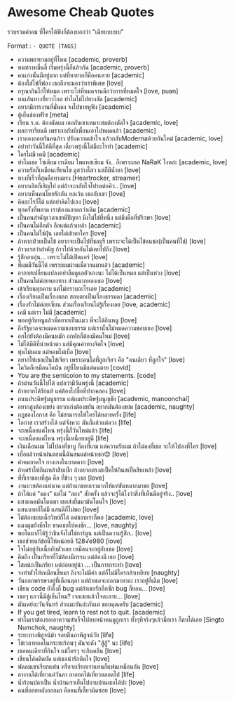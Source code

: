 # Awesome Cheab Quotes

รวบรวมคำคม ที่ใครได้ฟังก็ต้องบอกว่า "เฉียบบบบบ"

Format : `- QUOTE [TAGS]`

- ความพยายามอยู่ที่ไหน [academic, proverb]
- หนทางหมื่นลี้ เริ่มพรุ่งนี้ก็แล้วกัน [academic, proverb]
- คนเก่งนั้นมีอยู่มาก แต่ที่หายากก็คือคนหาย [academic]
- ต้องใส่ไข่กี่ฟอง เธอถึงจะมองว่าเราพิเศษ [love]
- กรุณากินไก่ให้หมด เพราะไก่ที่หมดจานดีกว่าการที่หมดใจ [love, puan]
- บนเส้นทางที่ยาวไกล ทำไมไม่ไปทางลัด [academic]
- อยากมีการงานที่มั่นคง จงไปขายหูฟัง [academic]
- ตู้เย็นช่องฟรีซ [meta]
- เรียน ร.ด. ต้องตัดผม เธอกับเขาเหมาะสมต้องตัดใจ [academic, love]
- ผลการเรียนดี เพราะเอกับบีเพื่อนเอาไปหมดแล้ว [academic]
- เราลองถอยกันคนก้าว ปรับความเข้าใจ แล้วกลับModernaด้วยกันใหม่ [academic, love]
- อย่าทำวันนี้ให้ดีที่สุด เดี๋ยวพรุ่งนี้ไม่มีอะไรทำ [academic]
- ใครไม่มี เคมี [academic]
- ทำไมเธอ โซเดียม เรเดียม โพแทสเซียม จัง.. ก็เพราะเธอ NaRaK ไงหล่ะ [academic, love]
- ความรักก็เหมือนเทียนไข ดูสว่างไสว แต่ก็มีน้ำตา [love]
- ทางที่เร็วที่สุดคือทางตรง [Heartrocker, streamer]
- อยากเลิกก็เชิญไป แต่ถ้าจะกลับใจโปรดต่อคิว.. [love]
- อยากเห็นคนไทยรักกัน ยกเว้น เธอกับเขา [love]
- คิดอะไรก็ได้ แต่อย่าคิดไปเอง [love]
- ทุกครั้งที่พลาด เราต้องฉลาดกว่าเดิม [academic]
- เป็นคนสำคัญเวลาเขามีปัญหา มึงไม่ใช่ที่หนึ่ง แต่มึงคือที่ปรึกษา [love]
- เป็นคนไม่ถือตัว ถือแต่แก้วเหล้า [academic]
- เป็นคนไม่ใช่ฝุ่น เลยไม่เข้าตาใคร [love]
- ถ้าหากป่วยเป็นไข้ อยากจะเป็นไปที่ชลบุรี เพราะจะได้เป็นไข้คนชล(เป็นคนที่ใช่) [love]
- ก้าวแรกว่าสำคัญ ก้าวไปด้วยกันไม่เคยไปถึง [love]
- รู้สึกอบอุ่น... เพราะไม่ได้เปิดแอร์ [love]
- ที่ผมมีวันนี้ได้ เพราะผมผ่านเมื่อวานมาแล้ว [academic]
- อากาศเปลี่ยนแปลงอย่าลืมดูแลตัวเองนะ ไม่ได้เป็นหมอ แต่เป็นห่วง [love]
- เป็นคนไม่ค่อยหลงทาง ส่วนมากหลงเธอ [love]
- เข้าเรียนทุกคาบ แต่ไม่ทราบอะไรเลย [academic]
- เรื่องเรียนเป็นเรื่องตลก สอบตกเป็นเรื่องธรรมดา [academic]
- เรื่องรักไม่ค่อยเซียน ส่วนเรื่องเรียนไม่รู้เรื่องเลย [love, academic]
- เคมี แต่เรา ไม่มี [academic]
- พออยู่กับหนูแล้วพี่อยากเป็นแมว พี่จะได้กินหนู [love]
- ถึงรัฐบาลจะหมดความชอบธรรม แต่เรานั้นไม่หมดความชอบเธอ [love]
- อกไก่ยังต้องมีคนหมัก อกหักก็ต้องมีคนใหม่ [love]
- ไม่ได้มีดีที่น่าหน้าตา แต่มีคุณค่าทางจิตใจ [love]
- หุ่นไม่ผอม แต่หอมไม่เบื่อ [love]
- อยากให้เธอเป็นไข่เจียว เพราะคนใดที่ถูกเจียว คือ "คนเดียว ที่ถูกใจ" [love]
- โควิดก็เหมือนโคนัน อยู่ที่ไหนมีแต่คนตาย [covid]
- You are the semicolon to my statements. [code]
- ถ้าผ่านวันนี้ไปได้ แปลว่ามีวันพรุ่งนี้ [academic]
- ถ้าอยากได้รักแท้ แค่ต้องไปซื้อที่ปากคลอง [love]
- ถนนประดิษฐ์มนูธรรม แต่ผมประดิษฐ์มนูญชัย [academic, manoonchai]
- อยากสูงต้องเขย่ง อยากเก่งต้องขยัน อยากมันต้องขย่ม [academic, naughty]
- กฎของโอกาส คือ ไม่สามารถให้ใครได้หลายครั้ง [life]
- โอกาส เราสร้างได้ แต่จังหวะ มันก็แล้วแต่ดวง [life]
- จะเหนื่อยแค่ไหน พรุ่งนี้ก็วันใหม่แล้ว [life]
- จะเหนื่อยแค่ไหน พรุ่งนี้เหนื่อยอยู่ดี [life]
- เงินเดือนผม ไม่ไปลงที่ชาบู ก็ลงที่เกม แต่ความรักผม ถ้าไม่ลงที่เธอ จะให้ไปลงที่ใคร [love]
- เบื่อแล้วหน้าฝนตอนนี้ฉันสนแต่หน้าเธอ😊 [love]
- คำคมบาดใจ กางเกงในบาดดาก [love]
- ถ้าเศร้าให้กินเหล้าสิบเป๊ก ถ้าอยากตรงสเป็คให้กินสเป็คสิบเหล้า [love]
- ที่ที่เราชอบที่สุด คือ ที่ข้าง ๆ เธอ [love]
- งานบวชต้องแห่นาค แต่ถ้าแกชอบเรามากให้แห่ขันหมากมาขอ [love]
- ถ้าได้แค่ "มอง" แต่ไม่ "ลอง" สักครั้ง แล้วจะรู้ได้ไงว่าสิ่งที่เห็นมีอยู่จริง.. [love]
- แสงแดดมันโดนตา เธอส่งยิ้มมามันโดนใจ [love]
- แสนบาทก็ไม่มี แสนดีก็ไม่พอ [love]
- ไม่ต้องชอบเด็กวิทย์ก็ได้ แค่ชอบเราก็พอ [academic, love]
- แมงมุมยังชักใย ขาดเธอไปคงชัก... [love, naughty]
- พอโตมาก็ได้รู้ว่าชินจังไม่ใช่การ์ตูน แต่เป็นความรู้สึก.. [love]
- เธอช่วยแก้ข้อนี้ให้หน่อยดิ 128√e980 [love]
- ใจไม่อยู่กับเนื้อกับตัวเลย เหมือนจะอยู่กับเธอ [love]
- คิดถึง เป็นกริยาที่ไม่ต้องมีกรรม แต่ต้องมี เธอ [love]
- โสดน่ะเป็นกริยา แต่อ่อยอยู่น้า … เป็นการกระทำ [love]
- จงทำตัวให้เหมือนขี้หมา ถึงจะไม่มีค่า แต่ก็ไม่มีใครกล้าเหยียบ [naughty]
- วันออกพรรษาอยู่ที่เดือนตุลา แต่ถ้าเธอจะออกมาหาอะ เราอยู่ที่เดิม [love]
- เขียน code ยังไงก็ bug แต่ถ้าเธอรักอีกซัก bug ก็ยอม... [love]
- เธอๆ แถวนี้มีตู้เย็นไหม? เจอเธอแล้วใจละลาย... [love]
- มันเดย์อะวันจันทร์ ส่วนมะยันอ่ะภันเต ขอบคุณครับ [academic]
- If you get tired, learn to rest not to quit. [academic]
- ทำไมเราต้องรอเอาความสำเร็จไปตบหน้าคนดูถูกเรา ทั้งๆทีจริงๆแล้วมือเรา ก็ตบได้เลย [Singto Numchok, naughty]
- ระยะทางพิสูจน์ม้า รอยตีนกาพิสูจน์วัย [life]
- ไข่เวลาทอดในกระทะร้อนๆ มันจะดัง "สู้สู้" นะ [life]
- เธอคนเดียวที่กินใจ แม้ใครๆ จะกินคลีน [love]
- เขียนโค้ดติดบัค แต่เธอน่ารักติดใจ [love]
- พัดลมเขาเรียกแฟน หรือจะเรียกเราแทนก็แฟนเหมือนกัน [love]
- ลางานได้เที่ยวแค่วันลา ลาออกได้เที่ยวตลอดไป [life]
- น้ำร้อนปลาเป็น น้ำบ้านเราเย็นไปอาบบ้านเธอได้ปะ [love]
- คนที่ถอยหลังออกมา คือคนที่เลี้ยวผิดซอย [love]
